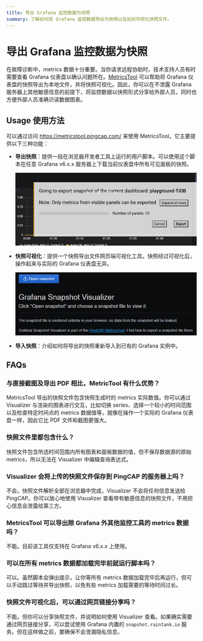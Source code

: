 ```yaml
---
title: 导出 Grafana 监控数据为快照
summary: 了解如何将 Grafana 监控数据导出为快照以及如何可视化快照文件。
---
```


# 导出 Grafana 监控数据为快照

在故障诊断中，metrics 数据十分重要。当你请求远程协助时，技术支持人员有时需要查看 Grafana 仪表盘以确认问题所在。[MetricsTool](https://metricstool.pingcap.com/) 可以帮助将 Grafana 仪表盘的快照导出为本地文件，并将快照可视化。因此，你可以在不泄露 Grafana 服务器上其他敏感信息的前提下，将监控数据以快照形式分享给外部人员，同时也方便外部人员准确识读数据图表。

## Usage 使用方法

可以通过访问 <https://metricstool.pingcap.com/> 来使用 MetricsTool。它主要提供以下三种功能：

* **导出快照**：提供一段在浏览器开发者工具上运行的用户脚本。可以使用这个脚本在任意 Grafana v6.x.x 服务器上下载当前仪表盘中所有可见面板的快照。

    ![运行用户脚本后的 MetricsTool Exporter 截图](/media/metricstool-export.png)

* **快照可视化**：提供一个快照导出文件网页端可视化工具。快照经过可视化后，操作起来与实际的 Grafana 仪表盘无异。

    ![MetricsTool Visualizer 截图](/media/metricstool-visualize.png)

* **导入快照**：介绍如何将导出的快照重新导入到已有的 Grafana 实例中。

## FAQs

### 与直接截图及导出 PDF 相比，MetricTool 有什么优势？

MetricsTool 导出的快照文件包含快照生成时的 metrics 实际数值。你可以通过 Visualizer 与渲染的图表进行交互，比如切换 series、选择一个较小的时间范围以及检查特定时间点的 metrics 数据值等，就像在操作一个实际的 Grafana 仪表盘一样，因此它比 PDF 文件和截图更强大。

### 快照文件里都包含什么？

快照文件包含所选时间范围内所有图表和面板数据的值，但不保存数据源的原始 metrics，所以无法在 Visualizer 中编辑查询表达式。

### Visualizer 会将上传的快照文件保存到 PingCAP 的服务器上吗？

不会。快照文件解析全部在浏览器中完成，Visualizer 不会将任何信息发送给 PingCAP。你可以放心地使用 Visualizer 查看带有敏感信息的快照文件，不用担心信息会泄露给第三方。

### MetricsTool 可以导出除 Grafana 外其他监控工具的 metrics 数据吗？

不能。目前该工具仅支持在 Grafana v6.x.x 上使用。

### 可以在所有 metrics 数据都加载完毕前就运行脚本吗？

可以。虽然脚本会弹出提示，让你等所有 metrics 数据加载完毕后再运行，但可以手动跳过等待并导出快照，以免有些 metrics 加载需要的等待时间过长。

### 快照文件可视化后，可以通过网页链接分享吗？

不能。但你可以分享快照文件，并说明如何使用 Visualizer 查看。如果确实需要通过网页链接分享，可以尝试使用 Grafana 内置的 `snapshot.raintank.io` 服务。但在这样做之前，要确保不会泄漏隐私信息。